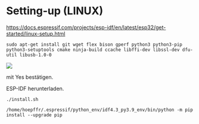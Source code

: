 # Setting-up (LINUX)

<https://docs.espressif.com/projects/esp-idf/en/latest/esp32/get-started/linux-setup.html>

```
sudo apt-get install git wget flex bison gperf python3 python3-pip python3-setuptools cmake ninja-build ccache libffi-dev libssl-dev dfu-util libusb-1.0-0
```

![](https://user-images.githubusercontent.com/69573151/116203757-52905880-a73c-11eb-8d39-bdcecc446e7d.png)

mit Yes bestätigen.

ESP-IDF herunterladen.

```
./install.sh

/home/hoepffr/.espressif/python_env/idf4.3_py3.9_env/bin/python -m pip install --upgrade pip

```